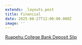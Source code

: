```yaml
---
extends: _layouts.post
title: Financial
date: 2025-08-27T12:00:00.000Z
image: ''
---
```

[Ruapehu College Bank Deposit Slip](https://res.cloudinary.com/ruapehu-college/image/upload/v1580764768/Ruapehu_College_Bank_Deposit_Slip_nbpdas.jpg)
